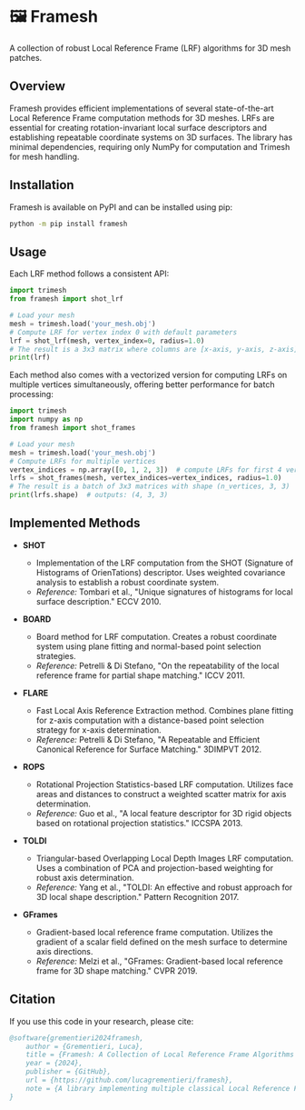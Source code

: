 # 🖼️ Framesh 

A collection of robust Local Reference Frame (LRF) algorithms for 3D mesh patches.

## Overview

Framesh provides efficient implementations of several state-of-the-art Local Reference Frame 
computation methods for 3D meshes. LRFs are essential for creating rotation-invariant local surface 
descriptors and establishing repeatable coordinate systems on 3D surfaces. The library has minimal 
dependencies, requiring only NumPy for computation and Trimesh for mesh handling.

## Installation

Framesh is available on PyPI and can be installed using pip:

```bash
python -m pip install framesh
``` 

## Usage

Each LRF method follows a consistent API:

```python
import trimesh
from framesh import shot_lrf

# Load your mesh
mesh = trimesh.load('your_mesh.obj')
# Compute LRF for vertex index 0 with default parameters
lrf = shot_lrf(mesh, vertex_index=0, radius=1.0)
# The result is a 3x3 matrix where columns are [x-axis, y-axis, z-axis]
print(lrf)
```

Each method also comes with a vectorized version for computing LRFs on multiple vertices simultaneously, offering better performance for batch processing:

```python
import trimesh
import numpy as np
from framesh import shot_frames

# Load your mesh
mesh = trimesh.load('your_mesh.obj')
# Compute LRFs for multiple vertices
vertex_indices = np.array([0, 1, 2, 3])  # compute LRFs for first 4 vertices
lrfs = shot_frames(mesh, vertex_indices=vertex_indices, radius=1.0)
# The result is a batch of 3x3 matrices with shape (n_vertices, 3, 3)
print(lrfs.shape)  # outputs: (4, 3, 3)
```

## Implemented Methods

- **SHOT**
  - Implementation of the LRF computation from the SHOT (Signature of Histograms of 
    OrienTations) descriptor. Uses weighted covariance analysis to establish a robust 
    coordinate system.
  - *Reference:* Tombari et al., "Unique signatures of histograms for local surface 
    description." ECCV 2010.

- **BOARD**
  - Board method for LRF computation. Creates a robust coordinate system using plane fitting 
    and normal-based point selection strategies.
  - *Reference:* Petrelli & Di Stefano, "On the repeatability of the local reference frame 
    for partial shape matching." ICCV 2011.

- **FLARE**
  - Fast Local Axis Reference Extraction method. Combines plane fitting for z-axis computation 
    with a distance-based point selection strategy for x-axis determination.
  - *Reference:* Petrelli & Di Stefano, "A Repeatable and Efficient Canonical Reference for 
    Surface Matching." 3DIMPVT 2012.

- **ROPS**
  - Rotational Projection Statistics-based LRF computation. Utilizes face areas and distances 
    to construct a weighted scatter matrix for axis determination.
  - *Reference:* Guo et al., "A local feature descriptor for 3D rigid objects based on 
    rotational projection statistics." ICCSPA 2013.

- **TOLDI**
  - Triangular-based Overlapping Local Depth Images LRF computation. Uses a combination of PCA 
    and projection-based weighting for robust axis determination.
  - *Reference:* Yang et al., "TOLDI: An effective and robust approach for 3D local shape 
    description." Pattern Recognition 2017.

- **GFrames**
  - Gradient-based local reference frame computation. Utilizes the gradient of a scalar field 
    defined on the mesh surface to determine axis directions.
  - *Reference:* Melzi et al., "GFrames: Gradient-based local reference frame for 3D shape 
    matching." CVPR 2019.

## Citation

If you use this code in your research, please cite:

```bibtex
@software{grementieri2024framesh,
    author = {Grementieri, Luca},
    title = {Framesh: A Collection of Local Reference Frame Algorithms for 3D Mesh Patches},
    year = {2024},
    publisher = {GitHub},
    url = {https://github.com/lucagrementieri/framesh},
    note = {A library implementing multiple classical Local Reference Frame (LRF) algorithms}
}
```
